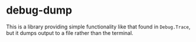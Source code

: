 # debug-dump

This is a library providing simple functionality like that found in
`Debug.Trace`, but it dumps output to a file rather than the terminal.

